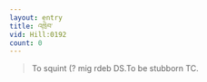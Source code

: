 ```yaml
---
layout: entry
title: འཁྲེབ་
vid: Hill:0192
count: 0
---
```

> To squint (? mig rdeb DS\.To be stubborn TC\.



